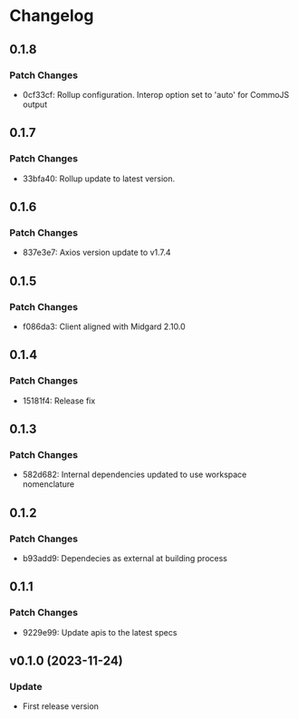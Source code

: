 # Changelog

## 0.1.8

### Patch Changes

- 0cf33cf: Rollup configuration. Interop option set to 'auto' for CommoJS output

## 0.1.7

### Patch Changes

- 33bfa40: Rollup update to latest version.

## 0.1.6

### Patch Changes

- 837e3e7: Axios version update to v1.7.4

## 0.1.5

### Patch Changes

- f086da3: Client aligned with Midgard 2.10.0

## 0.1.4

### Patch Changes

- 15181f4: Release fix

## 0.1.3

### Patch Changes

- 582d682: Internal dependencies updated to use workspace nomenclature

## 0.1.2

### Patch Changes

- b93add9: Dependecies as external at building process

## 0.1.1

### Patch Changes

- 9229e99: Update apis to the latest specs

## v0.1.0 (2023-11-24)

### Update

- First release version
